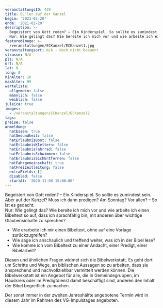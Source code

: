 ```yaml
---
veranstaltungsID: 430
title: EC’ler auf der Kanzel
begin: '2021-02-20'
ende: '2021-02-20'
description: >-
  Begeistert von Gott reden? – Ein Kinderspiel. So sollte es zumindest sein. Aber auf der Kanzel? Muss ich dann predigen? Am Sonntag? Vor allen? – So ist es gedacht. 
  Nur: Wie gelingt das? Wie bereite ich mich vor und wie arbeite ich einen Bibeltext so auf, dass ich sprachfähig bin, mit anderen über wichtige Glaubensinhalte zu sprechen?
featuredImage: >-
  /veranstaltungen/ECKanzel/ECKanzel1.jpg
veranstaltungsort: N/A - Noch nicht bekannt
strasse: N/A
plz: N/A
ort: N/A
lat: 0
long: 0
minAlter: 10
maxAlter: 99
warteliste:
  allgemein: false
  männlich: false
  weiblich: false
juleica: true
images:
  - /veranstaltungen/ECKanzel/ECKanzel2
tags:
preise: false
anmeldung:
  hatEssen: true
  hatGesundheit: false
  hatErlaubnisBoot: false
  hatErlaubnisKlettern: false
  hatErlaubnisFahrrad: false
  hatErlaubnisSchwimmen: false
  hatErlaubnisSichEntfernen: false
  hatFahrgemeinschaft: true
  hatFreizeitleitung: false
  extraFields: []
  disabled: false
  startAt: '2020-11-08 15:00:00'
---
```


Begeistert von Gott reden? – Ein Kinderspiel. So sollte es zumindest sein. Aber auf der Kanzel? Muss ich dann predigen? Am Sonntag? Vor allen? – So ist es gedacht.  
Nur: Wie gelingt das? Wie bereite ich mich vor und wie arbeite ich einen Bibeltext so auf, dass ich sprachfähig bin, mit anderen über wichtige Glaubensinhalte zu sprechen?

- Wie erarbeite ich mir einen Bibeltext, ohne auf eine Vorlage zurückzugreifen?
- Wie sage ich anschaulich und treffend weiter, was ich in der Bibel lese?
- Wie komme ich vom Bibeltext zu einer Andacht, einer Predigt, einer Bibelarbeit?

Diesen und ähnlichen Fragen widmet sich die Bibelwerkstatt. Es geht dort um Schritte und Wege, an biblischen Aussagen so zu arbeiten, dass sie ansprechend und nachvollziehbar vermittelt werden können. Die Bibelwerkstatt ist ein Angebot für alle, die in Gemeindegruppen, im Hauskreis oder im Predigtdienst damit beschäftigt sind, anderen den Inhalt der Bibel begreiflich zu machen.

Der sonst immer in der zweiten Jahreshälfte angebotene Termin wird in diesem Jahr im Rahmen des VG-Impulstages angeboten.
